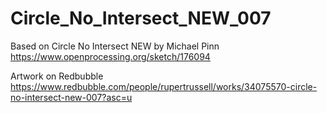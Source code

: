 # Circle_No_Intersect_NEW_007
Based on Circle No Intersect NEW by Michael Pinn 
https://www.openprocessing.org/sketch/176094

Artwork on Redbubble https://www.redbubble.com/people/rupertrussell/works/34075570-circle-no-intersect-new-007?asc=u
